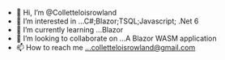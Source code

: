 - 👋 Hi, I’m @Colletteloisrowland
- 👀 I’m interested in ...C#;Blazor;TSQL;Javascript; .Net 6
- 🌱 I’m currently learning ...Blazor
- 💞️ I’m looking to collaborate on ...A Blazor WASM application
- 📫 How to reach me ...colletteloisrowland@gmail.com

<!---
Colletteloisrowland/Colletteloisrowland is a ✨ special ✨ repository because its `README.md` (this file) appears on your GitHub profile.
You can click the Preview link to take a look at your changes.
--->
